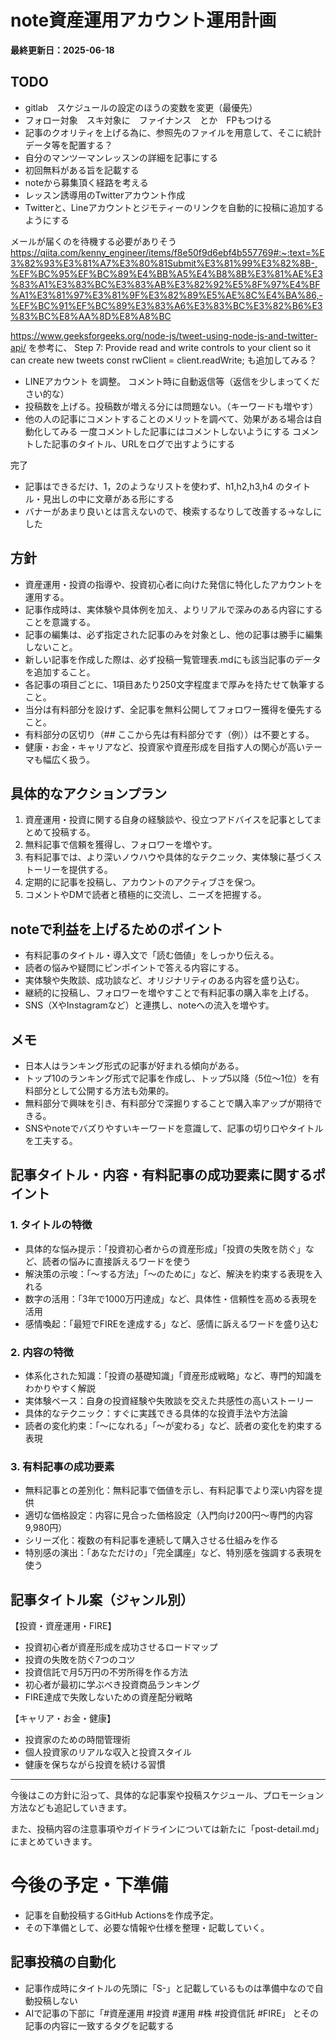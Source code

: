# note資産運用アカウント運用計画

**最終更新日：2025-06-18**

## TODO


- gitlab　スケジュールの設定のほうの変数を変更（最優先）
- フォロー対象　スキ対象に　ファイナンス　とか　FPもつける
- 記事のクオリティを上げる為に、参照先のファイルを用意して、そこに統計データ等を配置する？
- 自分のマンツーマンレッスンの詳細を記事にする
- 初回無料がある旨を記載する
- noteから募集頂く経路を考える
- レッスン誘導用のTwitterアカウント作成
- Twitterと、Lineアカウントとジモティーのリンクを自動的に投稿に追加するようにする

メールが届くのを待機する必要がありそう
https://qiita.com/kenny_engineer/items/f8e50f9d6ebf4b557769#:~:text=%E3%82%93%E3%81%A7%E3%80%81Submit%E3%81%99%E3%82%8B-,%EF%BC%95%EF%BC%89%E4%BB%A5%E4%B8%8B%E3%81%AE%E3%83%A1%E3%83%BC%E3%83%AB%E3%82%92%E5%8F%97%E4%BF%A1%E3%81%97%E3%81%9F%E3%82%89%E5%AE%8C%E4%BA%86,-%EF%BC%91%EF%BC%89%E3%83%A6%E3%83%BC%E3%82%B6%E3%83%BC%E8%AA%8D%E8%A8%BC

https://www.geeksforgeeks.org/node-js/tweet-using-node-js-and-twitter-api/
を参考に、
Step 7: Provide read and write controls to your client so it can create new tweets
const rwClient = client.readWrite;
も追加してみる？

- LINEアカウント を調整。 コメント時に自動返信等（返信を少しまってください的な）
- 投稿数を上げる。投稿数が増える分には問題ない。（キーワードも増やす）
- 他の人の記事にコメントすることのメリットを調べて、効果がある場合は自動化してみる
  一度コメントした記事にはコメントしないようにする
  コメントした記事のタイトル、URLをログで出すようにする

完了

- 記事はできるだけ、1，2のようなリストを使わず、h1,h2,h3,h4 のタイトル・見出しの中に文章がある形にする
- バナーがあまり良いとは言えないので、検索するなりして改善する→なしにした

## 方針

- 資産運用・投資の指導や、投資初心者に向けた発信に特化したアカウントを運用する。
- 記事作成時は、実体験や具体例を加え、よりリアルで深みのある内容にすることを意識する。
- 記事の編集は、必ず指定された記事のみを対象とし、他の記事は勝手に編集しないこと。
- 新しい記事を作成した際は、必ず投稿一覧管理表.mdにも該当記事のデータを追加すること。
- 各記事の項目ごとに、1項目あたり250文字程度まで厚みを持たせて執筆すること。
- 当分は有料部分を設けず、全記事を無料公開してフォロワー獲得を優先すること。
- 有料部分の区切り（## ここから先は有料部分です（例））は不要とする。
- 健康・お金・キャリアなど、投資家や資産形成を目指す人の関心が高いテーマも幅広く扱う。

## 具体的なアクションプラン

1. 資産運用・投資に関する自身の経験談や、役立つアドバイスを記事としてまとめて投稿する。
2. 無料記事で信頼を獲得し、フォロワーを増やす。
3. 有料記事では、より深いノウハウや具体的なテクニック、実体験に基づくストーリーを提供する。
4. 定期的に記事を投稿し、アカウントのアクティブさを保つ。
5. コメントやDMで読者と積極的に交流し、ニーズを把握する。

## noteで利益を上げるためのポイント

- 有料記事のタイトル・導入文で「読む価値」をしっかり伝える。
- 読者の悩みや疑問にピンポイントで答える内容にする。
- 実体験や失敗談、成功談など、オリジナリティのある内容を盛り込む。
- 継続的に投稿し、フォロワーを増やすことで有料記事の購入率を上げる。
- SNS（XやInstagramなど）と連携し、noteへの流入を増やす。

## メモ

- 日本人はランキング形式の記事が好まれる傾向がある。
- トップ10のランキング形式で記事を作成し、トップ5以降（5位〜1位）を有料部分として公開する方法も効果的。
- 無料部分で興味を引き、有料部分で深掘りすることで購入率アップが期待できる。
- SNSやnoteでバズりやすいキーワードを意識して、記事の切り口やタイトルを工夫する。

## 記事タイトル・内容・有料記事の成功要素に関するポイント

### 1. タイトルの特徴

- 具体的な悩み提示：「投資初心者からの資産形成」「投資の失敗を防ぐ」など、読者の悩みに直接訴えるワードを使う
- 解決策の示唆：「〜する方法」「〜のために」など、解決を約束する表現を入れる
- 数字の活用：「3年で1000万円達成」など、具体性・信頼性を高める表現を活用
- 感情喚起：「最短でFIREを達成する」など、感情に訴えるワードを盛り込む

### 2. 内容の特徴

- 体系化された知識：「投資の基礎知識」「資産形成戦略」など、専門的知識をわかりやすく解説
- 実体験ベース：自身の投資経験や失敗談を交えた共感性の高いストーリー
- 具体的なテクニック：すぐに実践できる具体的な投資手法や方法論
- 読者の変化約束：「〜になれる」「〜が変わる」など、読者の変化を約束する表現

### 3. 有料記事の成功要素

- 無料記事との差別化：無料記事で価値を示し、有料記事でより深い内容を提供
- 適切な価格設定：内容に見合った価格設定（入門向け200円〜専門的内容9,980円）
- シリーズ化：複数の有料記事を連続して購入させる仕組みを作る
- 特別感の演出：「あなただけの」「完全講座」など、特別感を強調する表現を使う

## 記事タイトル案（ジャンル別）

【投資・資産運用・FIRE】

- 投資初心者が資産形成を成功させるロードマップ
- 投資の失敗を防ぐ7つのコツ
- 投資信託で月5万円の不労所得を作る方法
- 初心者が最初に学ぶべき投資商品ランキング
- FIRE達成で失敗しないための資産配分戦略

【キャリア・お金・健康】

- 投資家のための時間管理術
- 個人投資家のリアルな収入と投資スタイル
- 健康を保ちながら投資を続ける習慣

---

今後はこの方針に沿って、具体的な記事案や投稿スケジュール、プロモーション方法なども追記していきます。

また、投稿内容の注意事項やガイドラインについては新たに「post-detail.md」にまとめていきます。

# 今後の予定・下準備

- 記事を自動投稿するGitHub Actionsを作成予定。
- その下準備として、必要な情報や仕様を整理・記載していく。

## 記事投稿の自動化

- 記事作成時にタイトルの先頭に「S-」と記載しているものは準備中なので自動投稿しない
- AIで記事の下部に「#資産運用 #投資 #運用 #株 #投資信託 #FIRE」 とその記事の内容に一致するタグを記載する
